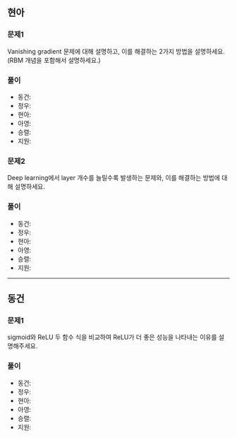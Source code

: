 ## 현아

### 문제1
Vanishing gradient 문제에 대해 설명하고, 이를 해결하는 2가지 방법을 설명하세요. (RBM 개념을 포함해서 설명하세요.)

### 풀이
- 동건: 
- 정우: 
- 현아: 
- 아영:
- 승렬: 
- 지원:

### 문제2
Deep learning에서 layer 개수를 늘릴수록 발생하는 문제와, 이를 해결하는 방법에 대해 설명하세요.

### 풀이
- 동건:
- 정우: 
- 현아:
- 아영:
- 승렬:
- 지원:
---

## 동건

### 문제1

sigmoid와 ReLU 두 함수 식을 비교하여 ReLU가 더 좋은 성능을 나타내는 이유를 설명해주세요. 

### 풀이
- 동건: 
- 정우: 
- 현아: 
- 아영:
- 승렬: 
- 지원:

